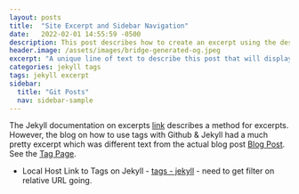 ```yaml
---
layout: posts
title:  "Site Excerpt and Sidebar Navigation"
date:   2022-02-01 14:55:59 -0500
description: This post describes how to create an excerpt using the description metadata
header.image: /assets/images/bridge-generated-og.jpeg
excerpt: "A unique line of text to describe this post that will display in an archive listing and meta description with SEO benefits."
categories: jekyll tags
tags: jekyll excerpt
sidebar:
  title: "Git Posts"
  nav: sidebar-sample
---
```


The Jekyll documentation on excerpts [link](http://jekyllrb.com/docs/posts/#post-excerpts) describes a method for excerpts.   However, the blog on how to use tags with Github & Jekyll had a much pretty excerpt which was different text from the actual blog post [Blog Post](https://github.com/qian256/qian256.github.io/blob/master/_posts/2019-12-13-3d-reconstrcution-for-endoscopic-video.md).   See the [Tag Page](http://longqian.me/tag/hololens/).

- Local Host Link to Tags on Jekyll - [tags - jekyll](http://localhost:4000/tag/jekyll) - need to get filter on relative URL going.

